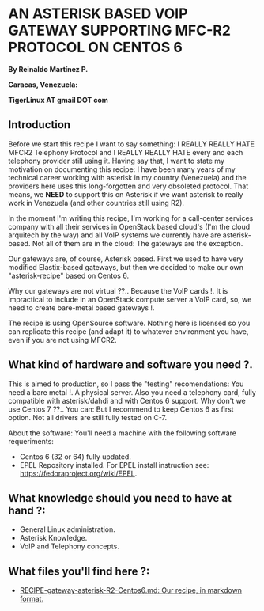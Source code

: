 # AN ASTERISK BASED VOIP GATEWAY SUPPORTING MFC-R2 PROTOCOL ON CENTOS 6

**By Reinaldo Martínez P.**

**Caracas, Venezuela:**

**TigerLinux AT gmail DOT com**


## Introduction

Before we start this recipe I want to say something: I REALLY REALLY HATE MFCR2 Telephony Protocol and I REALLY REALLY HATE every and each telephony provider still using it. Having say that, I want to state my motivation on documenting this recipe: I have been many years of my technical career working with asterisk in my country (Venezuela) and the providers here uses this long-forgotten and very obsoleted protocol. That means, we **NEED** to support this on Asterisk if we want asterisk to really work in Venezuela (and other countries still using R2).

In the moment I'm writing this recipe, I'm working for a call-center services company with all their services in OpenStack based cloud's (I'm the cloud arquitech by the way) and all VoIP systems we currently have are asterisk-based. Not all of them are in the cloud: The gateways are the exception.

Our gateways are, of course, Asterisk based. First we used to have very modified Elastix-based gateways, but then we decided to make our own "asterisk-recipe" based on Centos 6.

Why our gateways are not virtual ??.. Because the VoIP cards !. It is impractical to include in an OpenStack compute server a VoIP card, so, we need to create bare-metal based gateways !.

The recipe is using OpenSource software. Nothing here is licensed so you can replicate this recipe (and adapt it) to whatever environment you have, even if you are not using MFCR2.


## What kind of hardware and software you need ?.

This is aimed to production, so I pass the "testing" recomendations: You need a bare metal !. A physical server. Also you need a telephony card, fully compatible with asterisk/dahdi and with Centos 6 support. Why don't we use Centos 7 ??.. You can: But I recommend to keep Centos 6 as first option. Not all drivers are still fully tested on C-7.

About the software: You'll need a machine with the following software requeriments:

* Centos 6 (32 or 64) fully updated.
* EPEL Repository installed. For EPEL install instruction see: https://fedoraproject.org/wiki/EPEL.


## What knowledge should you need to have at hand ?:

* General Linux administration.
* Asterisk Knowledge.
* VoIP and Telephony concepts.


## What files you'll find here ?:

* [RECIPE-gateway-asterisk-R2-Centos6.md: Our recipe, in markdown format.](https://github.com/tigerlinux/tigerlinux.github.io/blob/master/recipes/asterisk/mfcr2-asterisk-gateway/RECIPE-gateway-asterisk-R2-Centos6.md "Our Asterisk R2 VoIP Gateway Recipe")

